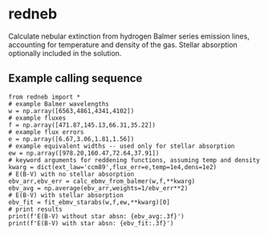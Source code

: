 # redneb

Calculate nebular extinction from hydrogen Balmer series emission lines, 
accounting for temperature and density of the gas. Stellar absorption optionally 
included in the solution. 

## Example calling sequence

```
from redneb import *
# example Balmer wavelengths
w = np.array([6563,4861,4341,4102])
# example fluxes
f = np.array([471.87,145.13,66.31,35.22])
# example flux errors
e = np.array([6.67,3.06,1.81,1.56])
# example equivalent widths -- used only for stellar absorption
ew = np.array([978.20,160.47,72.64,37.91])
# keyword arguments for reddening functions, assuming temp and density
kwarg = dict(ext_law='ccm89',flux_err=e,temp=1e4,dens=1e2)
# E(B-V) with no stellar absorption
ebv_arr,ebv_err = calc_ebmv_from_balmer(w,f,**kwarg)
ebv_avg = np.average(ebv_arr,weights=1/ebv_err**2)
# E(B-V) with stellar absorption
ebv_fit = fit_ebmv_starabs(w,f,ew,**kwarg)[0]
# print results
print(f'E(B-V) without star absn: {ebv_avg:.3f}')
print(f'E(B-V) with star absn: {ebv_fit:.3f}')
```
